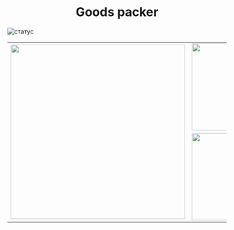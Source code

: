 <h1 align="center">Goods packer</h1>

![статус](https://github.com/hackathon-team-5/goods_packer/actions/workflows/main.yml/badge.svg?event=push)

<table border="0" cellpadding="0" cellspacing="0" align="center">    
    <tr>          
        <td rowspan="2">
            <img src="https://github.com/hackathon-team-5/goods_packer/blob/backend/backend/static/git/big.jpg" width="400">
        </td>
        <td>
            <img src="https://github.com/hackathon-team-5/goods_packer/blob/backend/backend/static/git/topleft.jpg" width="200">
        </td>
        <td>
            <img src="https://github.com/hackathon-team-5/goods_packer/blob/backend/backend/static/git/topright.jpg" width="200">
        </td>
    </tr>
     <tr>
        <td>
            <img src="https://github.com/hackathon-team-5/goods_packer/blob/backend/backend/static/git/bottomleft.jpg" width="200">
        </td>
        <td>
            <img src="https://github.com/hackathon-team-5/goods_packer/blob/backend/backend/static/git/bottomright.jpg" width="200">
        </td>
    </tr>
</table>


